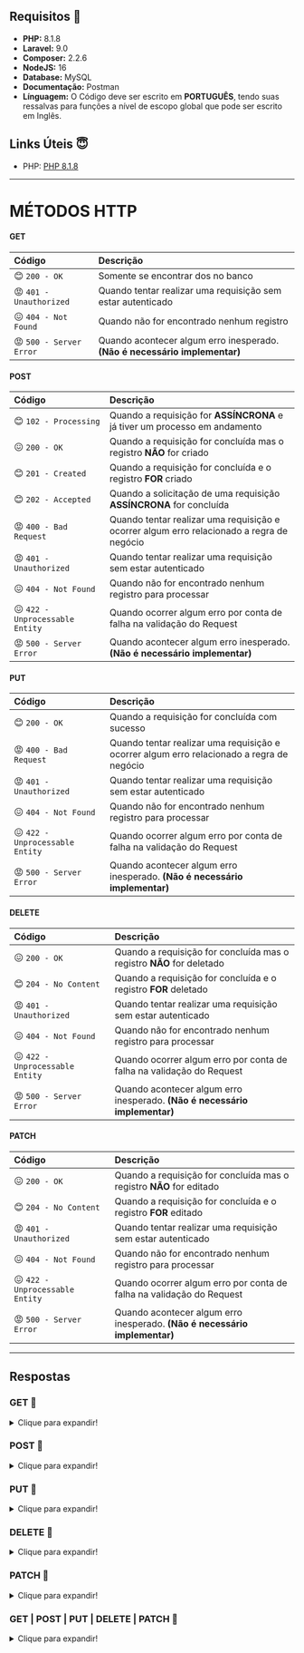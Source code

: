 ## Requisitos &#128003;
- **PHP:** 8.1.8
- **Laravel:** 9.0
- **Composer:** 2.2.6
- **NodeJS:** 16
- **Database:** MySQL
- **Documentação:** Postman
- **Línguagem:** O Código deve ser escrito em **PORTUGUÊS**, tendo suas ressalvas para funções a nível de escopo global que pode ser escrito em Inglês.

## Links Úteis &#128519;
- PHP: [PHP 8.1.8](https://windows.php.net/downloads/releases/php-8.1.8-nts-Win32-vs16-x64.zip)

---
# MÉTODOS HTTP

#### GET
| Código                         | Descrição                                                                  |
| :----------------------------- | :------------------------------------------------------------------------- |
| :blush: `200 - OK`             | Somente se encontrar dos no banco                                          |
| :rage: `401 - Unauthorized`    | Quando tentar realizar uma requisição sem estar autenticado                |
| :confounded: `404 - Not Found` | Quando não for encontrado nenhum registro                                  |
| :rage: `500 - Server Error`    | Quando acontecer algum erro inesperado. **(Não é necessário implementar)** |

#### POST
| Código                                    | Descrição                                                                                 |
| :---------------------------------------- | :---------------------------------------------------------------------------------------- |
| :blush: `102 - Processing`                | Quando a requisição for **ASSÍNCRONA** e já tiver um processo em andamento                |
| :confounded: `200 - OK`                   | Quando a requisição for concluída mas o registro **NÃO** for criado                       |
| :blush: `201 - Created`                   | Quando a requisição for concluída e o registro **FOR** criado                             |
| :blush: `202 - Accepted`                  | Quando a solicitação de uma requisição **ASSÍNCRONA** for concluída                       |
| :rage: `400 - Bad Request`                | Quando tentar realizar uma requisição e ocorrer algum erro relacionado a regra de negócio |
| :rage: `401 - Unauthorized`               | Quando tentar realizar uma requisição sem estar autenticado                               |
| :confounded: `404 - Not Found`            | Quando não for encontrado nenhum registro para processar                                  |
| :confounded: `422 - Unprocessable Entity` | Quando ocorrer algum erro por conta de falha na validação do Request                      |
| :rage: `500 - Server Error`               | Quando acontecer algum erro inesperado. **(Não é necessário implementar)**                |

#### PUT
| Código                                    | Descrição                                                                                 |
| :---------------------------------------- | :---------------------------------------------------------------------------------------- |
| :blush: `200 - OK`                        | Quando a requisição for concluída com sucesso                                             |
| :rage: `400 - Bad Request`                | Quando tentar realizar uma requisição e ocorrer algum erro relacionado a regra de negócio |
| :rage: `401 - Unauthorized`               | Quando tentar realizar uma requisição sem estar autenticado                               |
| :confounded: `404 - Not Found`            | Quando não for encontrado nenhum registro para processar                                  |
| :confounded: `422 - Unprocessable Entity` | Quando ocorrer algum erro por conta de falha na validação do Request                      |
| :rage: `500 - Server Error`               | Quando acontecer algum erro inesperado. **(Não é necessário implementar)**                |

#### DELETE
| Código                                    | Descrição                                                                  |
| :---------------------------------------- | :------------------------------------------------------------------------- |
| :confounded: `200 - OK`                   | Quando a requisição for concluída mas o registro **NÃO** for deletado      |
| :blush: `204 - No Content`                | Quando a requisição for concluída e o registro **FOR** deletado            |
| :rage: `401 - Unauthorized`               | Quando tentar realizar uma requisição sem estar autenticado                |
| :confounded: `404 - Not Found`            | Quando não for encontrado nenhum registro para processar                   |
| :confounded: `422 - Unprocessable Entity` | Quando ocorrer algum erro por conta de falha na validação do Request       |
| :rage: `500 - Server Error`               | Quando acontecer algum erro inesperado. **(Não é necessário implementar)** |

#### PATCH
| Código                                    | Descrição                                                                  |
| :---------------------------------------- | :------------------------------------------------------------------------- |
| :confounded: `200 - OK`                   | Quando a requisição for concluída mas o registro **NÃO** for editado       |
| :blush: `204 - No Content`                | Quando a requisição for concluída e o registro **FOR** editado             |
| :rage: `401 - Unauthorized`               | Quando tentar realizar uma requisição sem estar autenticado                |
| :confounded: `404 - Not Found`            | Quando não for encontrado nenhum registro para processar                   |
| :confounded: `422 - Unprocessable Entity` | Quando ocorrer algum erro por conta de falha na validação do Request       |
| :rage: `500 - Server Error`               | Quando acontecer algum erro inesperado. **(Não é necessário implementar)** |

---
## Respostas

### GET &#128064;
<details>
  <summary>Clique para expandir!</summary>

- 200 OK
```yaml
{
    "mensagem": "Registros encontrados",
    "dados": [
        {
            "MunId": 1,
            "MunNome": "Nome do registro"
        }
    ]
}
```

- 404 Not Found
```yaml
{
    "mensagem": "Registro não encontrado",
    "dados": []
}
```
</details>

### POST &#128064;
<details>
  <summary>Clique para expandir!</summary>

  - 102 *Processing*
  ```yaml
  {
      "mensagem": "Requisição em processamento"
  }
  ```

  - 200 *OK*
  ```yaml
  {
      "mensagem": "O Registro não pôde ser criado"
  }
  ```

  - 201 *Created*
  ```yaml
  {
      "mensagem": "O Registro criado",
      "dados": [
          {
              "MunId": 1,
              "MunNome": "Nome do registro"
          }
      ]
  }
  ```

  - 202 *Accepted*
  ```yaml
  {
      "mensagem": "Requisição recebida e está em andamento"
  }
  ```

  - 404 *Not Found*
  ```yaml
  {
      "mensagem": "Registro não encontrado"
  }
  ```
</details>

### PUT &#128064;

<details>
  <summary>Clique para expandir!</summary>

- 200 *OK*
```yaml
{
    "mensagem": "Registro editado com sucesso",
    // Dados dos *REGISTROS* atualizados
    "dados": [
        {
            "MunId": 1,
            "MunNome": "Nome do registro"
        }
    ]
}
```

- 404 Not Found
```yaml
{
    "mensagem": "Registro não encontrado",
}
```

</details>

### DELETE &#128064;

<details>

<summary>Clique para expandir!</summary>

- 200 *OK*
```yaml
{
    "mensagem": "Ocorreu um erro ao deletar o registro",
}
```

- 204 *No Content*
  
```yaml
 // Não informar o body da response
```

- 404 *Not Found*
```yaml
{
    "mensagem": "Registro não encontrado"
}
```
</details>

### PATCH &#128064;
<details>

<summary>Clique para expandir!</summary>

- 200 *OK*
```yaml
{
    "mensagem": "Ocorreu um erro ao atualizar a informação",
}
```

- 204 *No Content*
  
```yaml
 // Não informar o body da response
```

- 404 *Not Found*
```yaml
{
    "mensagem": "Registro não encontrado"
}
```
</details>


### GET | POST | PUT | DELETE | PATCH &#128064;
<details>

<summary>Clique para expandir!</summary>

- 400 *Bad Request* ( Não utilizado no método **GET** )
```yaml
{
    "mensagem": "Ocorreu um erro ao processar a requisição",
}
```

- 401 *Unauthorized*
```yaml
{
   "message": "Unauthorized"
}
```

 - 500 *Server Error*
```yaml
{
   "message": "Unauthorized"
}
```
</details>
